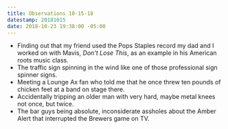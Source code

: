 ```yaml
---
title: Observations 10-15-18
datestamp: 20181015
date: 2018-10-23 19:38:00 -05:00
---
```


- Finding out that my friend used the Pops Staples record my dad and I worked on with Mavis, *Don't Lose This*, as an example in his American roots music class.
- The traffic sign spinning in the wind like one of those professional sign spinner signs.
- Meeting a Lounge Ax fan who told me that he once threw ten pounds of chicken feet at a band on stage there.
- Accidentally tripping an older man with very hard, maybe metal knees not once, but twice.
- The bar guys being absolute, inconsiderate assholes about the Amber Alert that interrupted the Brewers game on TV.
